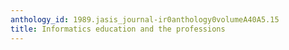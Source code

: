 ```yaml
---
anthology_id: 1989.jasis_journal-ir0anthology0volumeA40A5.15
title: Informatics education and the professions
---
```

